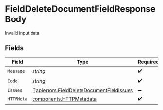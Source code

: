 # FieldDeleteDocumentFieldResponseBody

Invalid input data


## Fields

| Field                                                                                                  | Type                                                                                                   | Required                                                                                               | Description                                                                                            |
| ------------------------------------------------------------------------------------------------------ | ------------------------------------------------------------------------------------------------------ | ------------------------------------------------------------------------------------------------------ | ------------------------------------------------------------------------------------------------------ |
| `Message`                                                                                              | *string*                                                                                               | :heavy_check_mark:                                                                                     | N/A                                                                                                    |
| `Code`                                                                                                 | *string*                                                                                               | :heavy_check_mark:                                                                                     | N/A                                                                                                    |
| `Issues`                                                                                               | [][apierrors.FieldDeleteDocumentFieldIssues](../../models/apierrors/fielddeletedocumentfieldissues.md) | :heavy_minus_sign:                                                                                     | N/A                                                                                                    |
| `HTTPMeta`                                                                                             | [components.HTTPMetadata](../../models/components/httpmetadata.md)                                     | :heavy_check_mark:                                                                                     | N/A                                                                                                    |